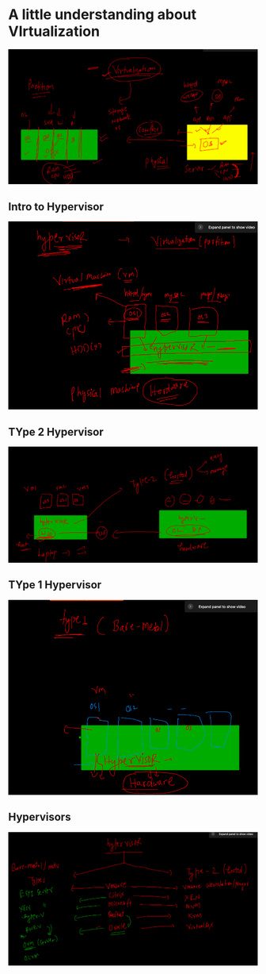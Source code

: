 # A little understanding about VIrtualization 

<img src="vm1.png">

## Intro to Hypervisor 

<img src="hyper.png">

## TYpe 2 Hypervisor 

<img src="t2.png">

## TYpe 1 Hypervisor 

<img src="t1.png">

## Hypervisors 

<img src="hy.png">

